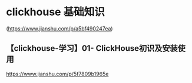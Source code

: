 # clickhouse 基础知识  
(https://www.jianshu.com/p/a5bf490247ea)

## 【clickhouse-学习】01- ClickHouse初识及安装使用  
https://www.jianshu.com/p/5f7809b1965e

